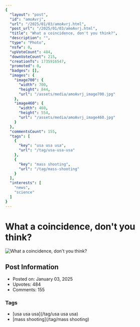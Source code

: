 ```yaml
---
{
  "layout": "post",
  "id": "amoAvrj",
  "url": "/2025/01/03/amoAvrj.html",
  "post_url": "/2025/01/03/amoAvrj.html",
  "title": "What a coincidence, don't you think?",
  "description": "",
  "type": "Photo",
  "nsfw": 0,
  "upVoteCount": 484,
  "downVoteCount": 215,
  "creationTs": 1735916547,
  "promoted": 0,
  "badges": [],
  "images": {
    "image700": {
      "width": 700,
      "height": 844,
      "url": "/assets/media/amoAvrj_image700.jpg"
    },
    "image460": {
      "width": 460,
      "height": 554,
      "url": "/assets/media/amoAvrj_image460.jpg"
    }
  },
  "commentsCount": 155,
  "tags": [
    {
      "key": "usa usa usa",
      "url": "/tag/usa-usa-usa"
    },
    {
      "key": "mass shooting",
      "url": "/tag/mass-shooting"
    }
  ],
  "interests": [
    "news",
    "science"
  ]
}
---
```


# What a coincidence, don't you think?

![What a coincidence, don't you think?](/assets/media/amoAvrj_image700.jpg)

## Post Information

- Posted on: January 03, 2025
- Upvotes: 484
- Comments: 155

### Tags

- [usa usa usa](/tag/usa usa usa)
- [mass shooting](/tag/mass shooting)
